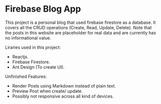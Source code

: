 # Firebase Blog App

This project is a personal blog that used firebase firestore as a database. It covers all the CRUD operations (Create, Read, Update, Delete). Note that the posts in this website are placeholder for real data and are currently has no informational value.

Liraries used in this project:

- Reactjs.
- Firebase Firestore.
- Ant Design (To create UI).

Unfinished Features:

- Render Posts using Markdown instead of plain text.
- Preview Post when create/ update.
- Possibly not responsive across all kind of devices.

